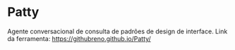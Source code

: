 # Patty
Agente conversacional de consulta de padrões de design de interface.
Link da ferramenta: https://githubreno.github.io/Patty/
